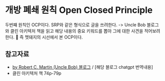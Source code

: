 # 개방 폐쇄 원칙 Open Closed Principle
두번쨰 원칙인 OCP이다.
SRP와 같은 형식으로 글을 쓰려한다.
-> Uncle Bob 블로그와 클린 아키텍처 책을 읽고 해당 내용의 중요 키워드를 뽑아 그에 대한 사견을 적어보려한다.
 🐗 즉 멧돼지의 시선에서 본 OCP이다.  



## 참고자료
- [by Robert C. Martin (Uncle Bob) 블로그](https://blog.cleancoder.com/uncle-bob/2014/05/12/TheOpenClosedPrinciple.html) / [해당 블로그 chatgpt 번역내용]
- 클린 아키텍처 책 74p-79p
